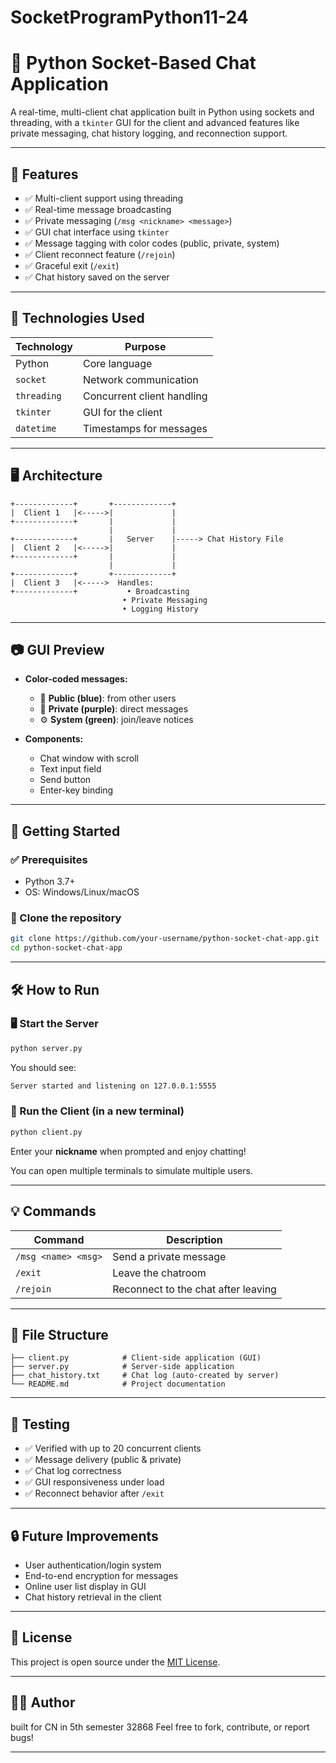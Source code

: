 # SocketProgramPython11-24

# 💬 Python Socket-Based Chat Application

A real-time, multi-client chat application built in Python using sockets and threading, with a `tkinter` GUI for the client and advanced features like private messaging, chat history logging, and reconnection support.

---

## 📌 Features

- ✅ Multi-client support using threading
- ✅ Real-time message broadcasting
- ✅ Private messaging (`/msg <nickname> <message>`)
- ✅ GUI chat interface using `tkinter`
- ✅ Message tagging with color codes (public, private, system)
- ✅ Client reconnect feature (`/rejoin`)
- ✅ Graceful exit (`/exit`)
- ✅ Chat history saved on the server

---

## 🧠 Technologies Used

| Technology | Purpose                     |
|------------|-----------------------------|
| Python     | Core language               |
| `socket`   | Network communication       |
| `threading`| Concurrent client handling  |
| `tkinter`  | GUI for the client          |
| `datetime` | Timestamps for messages     |

---

## 🖥️ Architecture

```
+-------------+       +-------------+
|  Client 1   |<----->|             |
+-------------+       |             |
                      |             |
+-------------+       |   Server    |-----> Chat History File
|  Client 2   |<----->|             |
+-------------+       |             |
                      |             |
+-------------+       +-------------+
|  Client 3   |<----->  Handles:
+-------------+           • Broadcasting
                         • Private Messaging
                         • Logging History
```

---

## 📷 GUI Preview

- **Color-coded messages:**
  - 💬 **Public (blue)**: from other users
  - 🔐 **Private (purple)**: direct messages
  - ⚙️ **System (green)**: join/leave notices

- **Components:**
  - Chat window with scroll
  - Text input field
  - Send button
  - Enter-key binding

---

## 🚀 Getting Started

### ✅ Prerequisites

- Python 3.7+
- OS: Windows/Linux/macOS

### 📁 Clone the repository

```bash
git clone https://github.com/your-username/python-socket-chat-app.git
cd python-socket-chat-app
```

---

## 🛠️ How to Run

### 🖥️ Start the Server

```bash
python server.py
```

You should see:
```bash
Server started and listening on 127.0.0.1:5555
```

### 💬 Run the Client (in a new terminal)

```bash
python client.py
```

Enter your **nickname** when prompted and enjoy chatting!

You can open multiple terminals to simulate multiple users.

---

## 💡 Commands

| Command             | Description                          |
|---------------------|--------------------------------------|
| `/msg <name> <msg>` | Send a private message               |
| `/exit`             | Leave the chatroom                   |
| `/rejoin`           | Reconnect to the chat after leaving  |

---

## 📂 File Structure

```
├── client.py            # Client-side application (GUI)
├── server.py            # Server-side application
├── chat_history.txt     # Chat log (auto-created by server)
└── README.md            # Project documentation
```

---

## 🧪 Testing

- ✅ Verified with up to 20 concurrent clients
- ✅ Message delivery (public & private)
- ✅ Chat log correctness
- ✅ GUI responsiveness under load
- ✅ Reconnect behavior after `/exit`

---

## 🔒 Future Improvements

- User authentication/login system
- End-to-end encryption for messages
- Online user list display in GUI
- Chat history retrieval in the client

---

## 📃 License

This project is open source under the [MIT License](LICENSE).

---

## 👨‍💻 Author

built for CN in 5th semester 32868
Feel free to fork, contribute, or report bugs!



---
